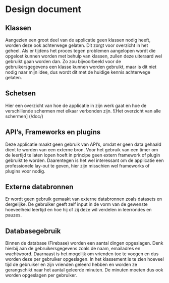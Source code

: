 # Design document
## Klassen 
Aangezien een groot deel van de applicatie geen klassen nodig heeft, worden deze ook achterwege gelaten. Dit zorgt voor overzicht in het geheel. Als er tijdens het proces tegen problemen aangelopen wordt die opgelost kunnen worden met behulp van klassen, zullen deze uiteraard wel gebruikt gaan worden dan. Zo zou bijvoorbeeld voor de gebruikersgegevens een klasse kunnen worden gebruikt, maar is dit niet nodig naar mijn idee, dus wordt dit met de huidige kennis achterwege gelaten. 
## Schetsen
Hier een overzicht van hoe de applicatie in zijn werk gaat en hoe de verschillende schermen met elkaar verbonden zijn. 
![Het overzicht van alle schermen]
(/doc/)
## API’s, Frameworks en plugins
Deze applicatie maakt geen gebruik van API’s, omdat er geen data gehaald dient te worden van een externe bron. Voor het gebruik van een timer om de leertijd te laten lopen hoeft in principe geen extern framework of plugin gebruikt te worden. Daarentegen is het wel interessant om de applicatie een professionele lay-out te geven, hier zijn misschien wel frameworks of plugins voor nodig.
## Externe databronnen
Er wordt geen gebruik gemaakt van externe databronnen zoals datasets en dergelijke. De gebruiker geeft zelf input in de vorm van de gewenste hoeveelheid leertijd en hoe hij of zij deze wil verdelen in leerrondes en pauzes.
## Databasegebruik
Binnen de database (Firebase) worden een aantal dingen opgeslagen. Denk hierbij aan de gebruikersgegevens zoals de naam, emailadres en wachtwoord. Daarnaast is het mogelijk om vrienden toe te voegen en dus worden deze per gebruiker opgeslagen. In het klassement is te zien hoeveel tijd de gebruiker en zijn vrienden geleerd hebben en worden ze gerangschikt naar het aantal geleerde minuten. De minuten moeten dus ook worden opgeslagen per gebruiker. 
